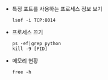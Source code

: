 - 특정 포트를 사용하는 프로세스 정보 보기

      lsof -i TCP:8014


- 프로세스 끄기

      ps -ef|grep python
      kill -9 [PID]

- 메모리 현황

      free -h
    
